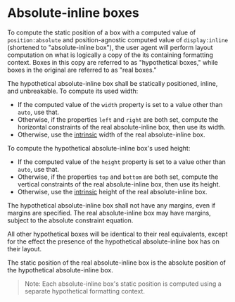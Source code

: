 # Absolute-inline boxes

To compute the static position of a box with
a computed value of `position:absolute` and
position-agnostic computed value of `display:inline`
(shortened to "absolute-inline box"),
the user agent will perform layout computation on what is
logically a copy of the its containing formatting context.
Boxes in this copy are referred to as "hypothetical boxes,"
while boxes in the original are referred to as "real boxes."

The hypothetical absolute-inline box
shall be statically positioned, inline, and unbreakable.
To compute its used width:

  * If the computed value of the `width` property is set to a value other
    than `auto`, use that.
  * Otherwise, if the properties `left` and `right` are both set,
    compute the horizontal constraints of the real absolute-inline box,
    then use its width.
  * Otherwise, use the [intrinsic] width of the real absolute-inline box.

To compute the hypothetical absolute-inline box's used height:

  * If the computed value of the `height` property is set to a value other
    than `auto`, use that.
  * Otherwise, if the properties `top` and `bottom` are both set,
    compute the vertical constraints of the real absolute-inline box,
    then use its height.
  * Otherwise, use the [intrinsic] height of the real absolute-inline box.

The hypothetical absolute-inline box shall not have any margins,
even if margins are specified.
The real absolute-inline box may have margins,
subject to the absolute constraint equation.

All other hypothetical boxes will be identical to their real equivalents, except
for the effect the presence of the hypothetical absolute-inline box has
on their layout.

The static position of the real absolute-inline box is the absolute position
of the hypothetical absolute-inline box.

> Note: Each absolute-inline box's static position is computed
> using a separate hypothetical formatting context.

[intrinsic]: https://dbaron.org/css/intrinsic/
